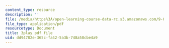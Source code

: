 ```yaml
---
content_type: resource
description: ''
file: /media/https%3A/open-learning-course-data-rc.s3.amazonaws.com/9-00-introduction-to-psychology-fall-2004/dd94782e365cfa425a3b748a58cbe4a9_10509.pdf
file_type: application/pdf
resourcetype: Document
title: 3play pdf file
uid: dd94782e-365c-fa42-5a3b-748a58cbe4a9
---
```

